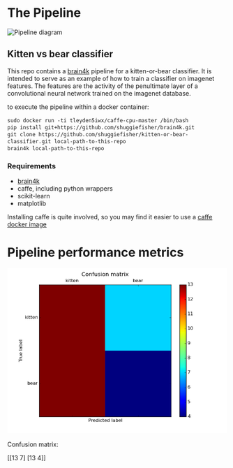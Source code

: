 



# The Pipeline

![Pipeline diagram](/kitten-or-bear-classifier/metrics/figures/pipeline.png)


## Kitten vs bear classifier

This repo contains a [brain4k](https://github.com/shuggiefisher/brain4k) pipeline for a kitten-or-bear classifier.  It is intended to serve as
an example of how to train a classifier on imagenet features.  The features
are the activity of the penultimate layer of a convolutional neural network trained
on the imagenet database.

to execute the pipeline within a docker container:

```
sudo docker run -ti tleyden5iwx/caffe-cpu-master /bin/bash
pip install git+https://github.com/shuggiefisher/brain4k.git
git clone https://github.com/shuggiefisher/kitten-or-bear-classifier.git local-path-to-this-repo
brain4k local-path-to-this-repo
```

### Requirements
- [brain4k](https://github.com/shuggiefisher/brain4k)
- caffe, including python wrappers
- scikit-learn
- matplotlib

Installing caffe is quite involved, so you may find it easier to use a
[caffe docker image](https://registry.hub.docker.com/u/tleyden5iwx/caffe/)



# Pipeline performance metrics


![Confusion Matrix Caption](metrics/figures/image_classifier_confusion.png)

Confusion matrix:

[[13  7]
 [13  4]]
